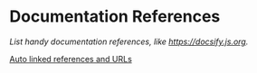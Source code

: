 # Documentation References

_List handy documentation references, like https://docsify.js.org._

[Auto linked references and URLs](https://docs.github.com/get-started/writing-on-github/working-with-advanced-formatting/autolinked-references-and-urls)  
